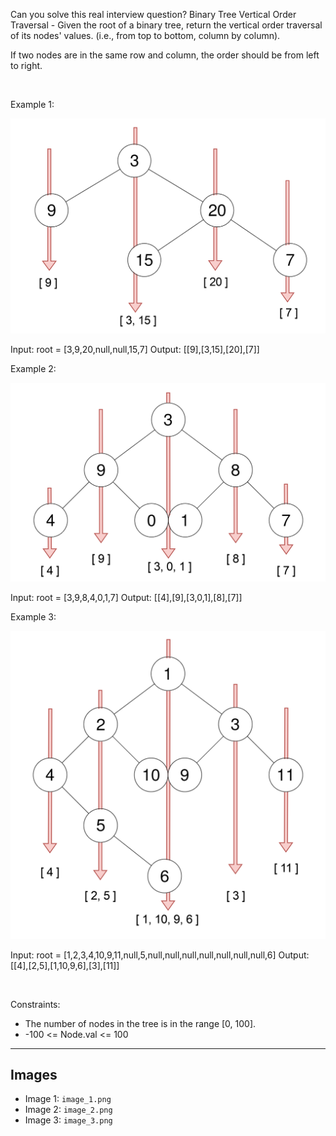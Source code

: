 Can you solve this real interview question? Binary Tree Vertical Order Traversal - Given the root of a binary tree, return the vertical order traversal of its nodes' values. (i.e., from top to bottom, column by column).

If two nodes are in the same row and column, the order should be from left to right.

 

Example 1:

![Example 1](./image_1.png)


Input: root = [3,9,20,null,null,15,7]
Output: [[9],[3,15],[20],[7]]


Example 2:

![Example 2](./image_2.png)


Input: root = [3,9,8,4,0,1,7]
Output: [[4],[9],[3,0,1],[8],[7]]


Example 3:

![Example 3](./image_3.png)


Input: root = [1,2,3,4,10,9,11,null,5,null,null,null,null,null,null,null,6]
Output: [[4],[2,5],[1,10,9,6],[3],[11]]


 

Constraints:

 * The number of nodes in the tree is in the range [0, 100].
 * -100 <= Node.val <= 100

---

## Images

- Image 1: `image_1.png`
- Image 2: `image_2.png`
- Image 3: `image_3.png`
